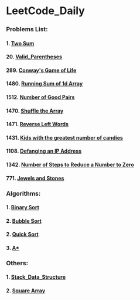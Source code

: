 # LeetCode_Daily

### Problems List:
#### 1. [Two Sum](https://github.com/w326004741/LeetCode_Daily/blob/master/src/Easy/Two_Sum.java)
#### 20. [Valid_Parentheses](https://github.com/w326004741/LeetCode_Daily/blob/master/src/Easy/Valid_Parentheses.java)
#### 289. [Conway's Game of Life](https://github.com/w326004741/LeetCode_Daily/blob/master/src/Medium/Game_of_Life.java)
#### 1480. [Running Sum of 1d Array](https://github.com/w326004741/LeetCode_Daily/blob/master/src/Easy/RunningSum.java)
#### 1512. [Number of Good Pairs](https://github.com/w326004741/LeetCode_Daily/blob/master/src/Easy/NumOfGoodPairs.java)
#### 1470. [Shuffle the Array](https://github.com/w326004741/LeetCode_Daily/blob/master/src/Easy/ShuffleArray.java)
#### 1471. [Reverse Left Words](https://github.com/w326004741/LeetCode_Daily/blob/master/src/Easy/ReverseWords.java)
#### 1431. [Kids with the greatest number of candies](https://github.com/w326004741/LeetCode_Daily/blob/master/src/Easy/KidsWithCandies.java)
#### 1108. [Defanging an IP Address](https://github.com/w326004741/LeetCode_Daily/blob/master/src/Easy/DefangIPAddress.java)
#### 1342. [Number of Steps to Reduce a Number to Zero](https://github.com/w326004741/LeetCode_Daily/blob/master/src/Easy/NumberofStep.java)
#### 771. [Jewels and Stones](https://github.com/w326004741/LeetCode_Daily/blob/master/src/Easy/JewelsNStone.java)



### Algorithms:
#### 1. [Binary Sort](https://github.com/w326004741/LeetCode_Daily/blob/master/src/Algorithms/Binary_Sort.java)
#### 2. [Bubble Sort](https://github.com/w326004741/LeetCode_Daily/blob/master/src/Algorithms/Bubble_Sort.java)
#### 2. [Quick Sort](https://github.com/w326004741/LeetCode_Daily/blob/master/src/Algorithms/Quick_Sort.java)
#### 3. [A*](https://github.com/w326004741/LeetCode_Daily/blob/master/src/Algorithms/A_Star)

### Others:
#### 1. [Stack_Data_Structure](https://github.com/w326004741/LeetCode_Daily/blob/master/src/Others/Stack_Data_Structure.java)
#### 2. [Square Array](https://github.com/w326004741/LeetCode_Daily/blob/master/src/Others/SquareArray.java)



